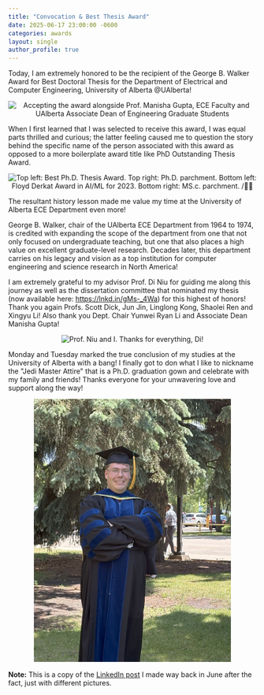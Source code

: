 ```yaml
---
title: "Convocation & Best Thesis Award"
date: 2025-06-17 23:00:00 -0600
categories: awards
layout: single
author_profile: true
---
```


Today, I am extremely honored to be the recipient of the George B. Walker Award for Best Doctoral Thesis for the Department of Electrical and Computer Engineering, University of Alberta @UAlberta!

<p align="center">
    <img src="/images/ece_award.png" alt="Accepting the award alongside Prof. Manisha Gupta, ECE Faculty and UAlberta Associate Dean of Engineering Graduate Students" width="400" />
</p>

When I first learned that I was selected to receive this award, I was equal parts thrilled and curious; the latter feeling caused me to question the story behind the specific name of the person associated with this award as opposed to a more boilerplate award title like PhD Outstanding Thesis Award.

<p align="center">
    <img src="/images/degree_wall_flex.png" alt="Top left: Best Ph.D. Thesis Award. Top right: Ph.D. parchment. Bottom left: Floyd Derkat Award in AI/ML for 2023. Bottom right: MS.c. parchment. /💪🏻" width="400" />
</p>

The resultant history lesson made me value my time at the University of Alberta ECE Department even more! 

George B. Walker, chair of the UAlberta ECE Department from 1964 to 1974, is credited with expanding the scope of the department from one that not only focused on undergraduate teaching, but one that also places a high value on excellent graduate-level research. Decades later, this department carries on his legacy and vision as a top institution for computer engineering and science research in North America! 

I am extremely grateful to my advisor Prof. Di Niu for guiding me along this journey as well as the dissertation committee that nominated my thesis (now available here: https://lnkd.in/gMs-_4Wa) for this highest of honors! Thank you again Profs. Scott Dick, Jun Jin, Linglong Kong, Shaolei Ren and Xingyu Li! Also thank you Dept. Chair Yunwei Ryan Li and Associate Dean Manisha Gupta! 

<p align="center">
    <img src="/images/di_and_i.png" alt="Prof. Niu and I. Thanks for everything, Di!" width="400" />
</p>

Monday and Tuesday marked the true conclusion of my studies at the University of Alberta with a bang! I finally got to don what I like to nickname the "Jedi Master Attire" that is a Ph.D. graduation gown and celebrate with my family and friends! Thanks everyone for your unwavering love and support along the way!

<p align="center">
    <img src="/images/jedi_master_mills.jpeg" alt="Ph.D. Cap'n Gown!" width="400" />
</p>

**Note:** This is a copy of the [LinkedIn post](https://www.linkedin.com/posts/kgmills_today-i-am-extremely-honored-to-be-the-recipient-activity-7340976113264836608-aGlr/?utm_source=share&utm_medium=member_desktop&rcm=ACoAAB8vwT0BxUvELhKw3qS9h5i_NJ3R4dt-2Xg) I made way back in June after the fact, just with different pictures. 